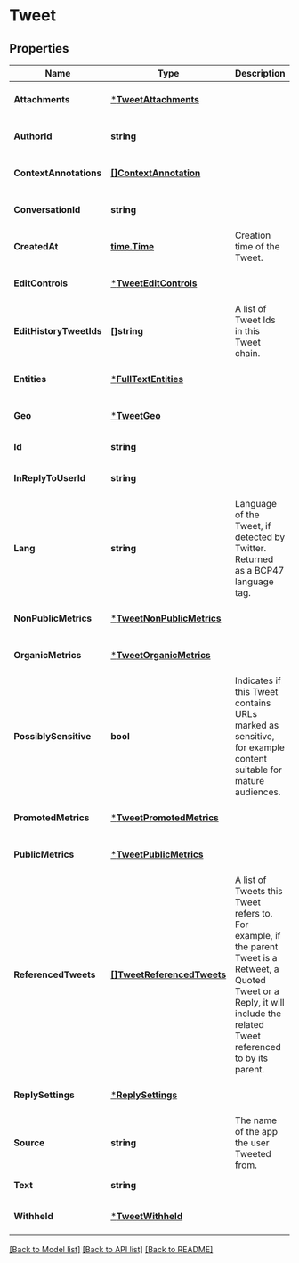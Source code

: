 # Tweet

## Properties
Name | Type | Description | Notes
------------ | ------------- | ------------- | -------------
**Attachments** | [***TweetAttachments**](Tweet_attachments.md) |  | [optional] [default to null]
**AuthorId** | **string** |  | [optional] [default to null]
**ContextAnnotations** | [**[]ContextAnnotation**](ContextAnnotation.md) |  | [optional] [default to null]
**ConversationId** | **string** |  | [optional] [default to null]
**CreatedAt** | [**time.Time**](time.Time.md) | Creation time of the Tweet. | [optional] [default to null]
**EditControls** | [***TweetEditControls**](Tweet_edit_controls.md) |  | [optional] [default to null]
**EditHistoryTweetIds** | **[]string** | A list of Tweet Ids in this Tweet chain. | [default to null]
**Entities** | [***FullTextEntities**](FullTextEntities.md) |  | [optional] [default to null]
**Geo** | [***TweetGeo**](Tweet_geo.md) |  | [optional] [default to null]
**Id** | **string** |  | [default to null]
**InReplyToUserId** | **string** |  | [optional] [default to null]
**Lang** | **string** | Language of the Tweet, if detected by Twitter. Returned as a BCP47 language tag. | [optional] [default to null]
**NonPublicMetrics** | [***TweetNonPublicMetrics**](Tweet_non_public_metrics.md) |  | [optional] [default to null]
**OrganicMetrics** | [***TweetOrganicMetrics**](Tweet_organic_metrics.md) |  | [optional] [default to null]
**PossiblySensitive** | **bool** | Indicates if this Tweet contains URLs marked as sensitive, for example content suitable for mature audiences. | [optional] [default to null]
**PromotedMetrics** | [***TweetPromotedMetrics**](Tweet_promoted_metrics.md) |  | [optional] [default to null]
**PublicMetrics** | [***TweetPublicMetrics**](Tweet_public_metrics.md) |  | [optional] [default to null]
**ReferencedTweets** | [**[]TweetReferencedTweets**](Tweet_referenced_tweets.md) | A list of Tweets this Tweet refers to. For example, if the parent Tweet is a Retweet, a Quoted Tweet or a Reply, it will include the related Tweet referenced to by its parent. | [optional] [default to null]
**ReplySettings** | [***ReplySettings**](ReplySettings.md) |  | [optional] [default to null]
**Source** | **string** | The name of the app the user Tweeted from. | [optional] [default to null]
**Text** | **string** |  | [default to null]
**Withheld** | [***TweetWithheld**](TweetWithheld.md) |  | [optional] [default to null]

[[Back to Model list]](../README.md#documentation-for-models) [[Back to API list]](../README.md#documentation-for-api-endpoints) [[Back to README]](../README.md)

